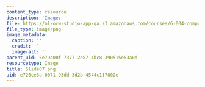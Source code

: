 ```yaml
---
content_type: resource
description: 'Image: '
file: https://ol-ocw-studio-app-qa.s3.amazonaws.com/courses/6-004-computation-structures-spring-2017/e726ce3a007193dd3d2b4544c117802e_Slide07.png
file_type: image/png
image_metadata:
  caption: ''
  credit: ''
  image-alt: ''
parent_uid: 5e79a00f-7377-2e87-4bc8-390515e63a0d
resourcetype: Image
title: Slide07.png
uid: e726ce3a-0071-93dd-3d2b-4544c117802e
---
```

